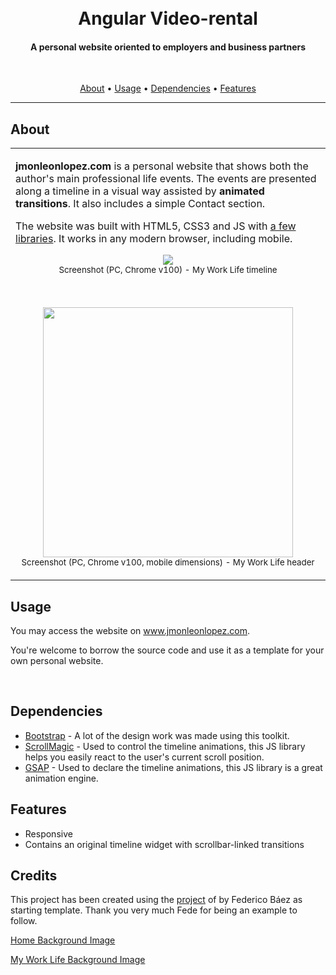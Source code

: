 <h1 align="center">
  <br>Angular Video-rental
</h1>

<h4 align="center">A personal website oriented to employers and business partners</h4>

<br>
<p align="center">
  <a href="#about">About</a> •
  <a href="#usage">Usage</a> •
  <a href="#dependencies">Dependencies</a> •
  <a href="#features">Features</a>
</p>

---

## About

<table>
<tr>
<td>
  
**jmonleonlopez.com** is a personal website that shows both the author's main professional life events. The events are presented along a timeline in a visual way assisted by **animated transitions**. It also includes a simple Contact section.

The website was built with HTML5, CSS3 and JS with <a href="#dependencies">a few libraries</a>. It works in any modern browser, including mobile.

<p align="center">
<img src="img/screenshot1.jpg"><br>
<sub>Screenshot (PC, Chrome v100) - My Work Life timeline</sub>
</p><br>

<p align="center">
<img src="img/screenshot2.jpg" width=400><br>
<sub>Screenshot (PC, Chrome v100, mobile dimensions) - My Work Life header</sub>
</p>

</td>
</tr>
</table>

## Usage

You may access the website on <a href="http://jmonleonlopez.com">www.jmonleonlopez.com</a>.

You're welcome to borrow the source code and use it as a template for your own personal website.

<br>

## Dependencies

* <a href="https://getbootstrap.com/">Bootstrap</a> - A lot of the design work was made using this toolkit.
* <a href="http://scrollmagic.io/">ScrollMagic</a> - Used to control the timeline animations, this JS library helps you easily react to the user's current scroll position.
* <a href="https://greensock.com/gsap/">GSAP</a> - Used to declare the timeline animations, this JS library is a great animation engine.

## Features

* Responsive
* Contains an original timeline widget with scrollbar-linked transitions



## Credits

This project has been created using the <a href="https://github.com/fbgoode/MySite">project</a> of by Federico Báez as starting template. Thank you very much Fede for being an example to follow.

<a href="https://www.pexels.com/es-es/foto/persona-en-un-puente-cerca-de-un-lago-747964/">Home Background Image</a>

<a href="https://www.pexels.com/es-es/foto/montana-rocosa-1699030/">My Work Life Background Image</a>